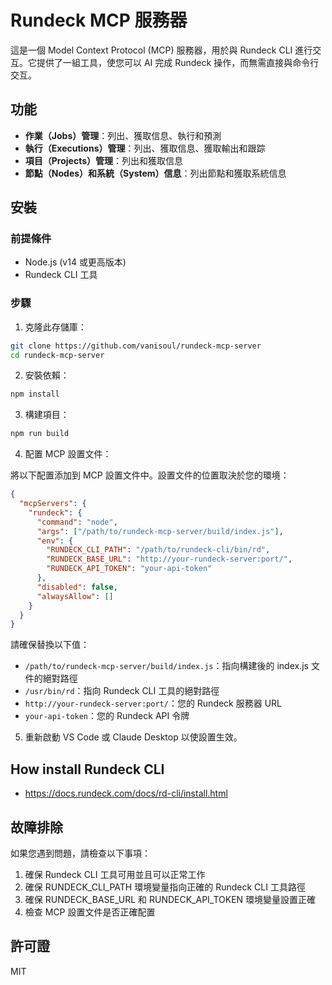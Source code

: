 # Rundeck MCP 服務器

這是一個 Model Context Protocol (MCP) 服務器，用於與 Rundeck CLI 進行交互。它提供了一組工具，使您可以 AI 完成 Rundeck 操作，而無需直接與命令行交互。

## 功能

- **作業（Jobs）管理**：列出、獲取信息、執行和預測
- **執行（Executions）管理**：列出、獲取信息、獲取輸出和跟踪
- **項目（Projects）管理**：列出和獲取信息
- **節點（Nodes）和系統（System）信息**：列出節點和獲取系統信息

## 安裝

### 前提條件

- Node.js (v14 或更高版本)
- Rundeck CLI 工具

### 步驟

1. 克隆此存儲庫：

```bash
git clone https://github.com/vanisoul/rundeck-mcp-server
cd rundeck-mcp-server
```

2. 安裝依賴：

```bash
npm install
```

3. 構建項目：

```bash
npm run build
```

4. 配置 MCP 設置文件：

將以下配置添加到 MCP 設置文件中。設置文件的位置取決於您的環境：

```json
{
  "mcpServers": {
    "rundeck": {
      "command": "node",
      "args": ["/path/to/rundeck-mcp-server/build/index.js"],
      "env": {
        "RUNDECK_CLI_PATH": "/path/to/rundeck-cli/bin/rd",
        "RUNDECK_BASE_URL": "http://your-rundeck-server:port/",
        "RUNDECK_API_TOKEN": "your-api-token"
      },
      "disabled": false,
      "alwaysAllow": []
    }
  }
}
```

請確保替換以下值：

- `/path/to/rundeck-mcp-server/build/index.js`：指向構建後的 index.js 文件的絕對路徑
- `/usr/bin/rd`：指向 Rundeck CLI 工具的絕對路徑
- `http://your-rundeck-server:port/`：您的 Rundeck 服務器 URL
- `your-api-token`：您的 Rundeck API 令牌

5. 重新啟動 VS Code 或 Claude Desktop 以使設置生效。

## How install Rundeck CLI

- https://docs.rundeck.com/docs/rd-cli/install.html

## 故障排除

如果您遇到問題，請檢查以下事項：

1. 確保 Rundeck CLI 工具可用並且可以正常工作
2. 確保 RUNDECK_CLI_PATH 環境變量指向正確的 Rundeck CLI 工具路徑
3. 確保 RUNDECK_BASE_URL 和 RUNDECK_API_TOKEN 環境變量設置正確
4. 檢查 MCP 設置文件是否正確配置

## 許可證

MIT
